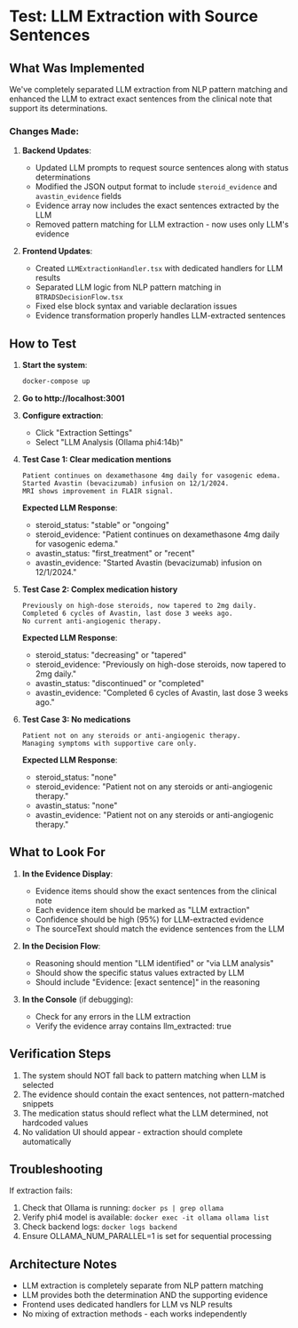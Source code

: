 # Test: LLM Extraction with Source Sentences

## What Was Implemented

We've completely separated LLM extraction from NLP pattern matching and enhanced the LLM to extract exact sentences from the clinical note that support its determinations.

### Changes Made:

1. **Backend Updates**:
   - Updated LLM prompts to request source sentences along with status determinations
   - Modified the JSON output format to include `steroid_evidence` and `avastin_evidence` fields
   - Evidence array now includes the exact sentences extracted by the LLM
   - Removed pattern matching for LLM extraction - now uses only LLM's evidence

2. **Frontend Updates**:
   - Created `LLMExtractionHandler.tsx` with dedicated handlers for LLM results
   - Separated LLM logic from NLP pattern matching in `BTRADSDecisionFlow.tsx`
   - Fixed else block syntax and variable declaration issues
   - Evidence transformation properly handles LLM-extracted sentences

## How to Test

1. **Start the system**:
   ```bash
   docker-compose up
   ```

2. **Go to http://localhost:3001**

3. **Configure extraction**:
   - Click "Extraction Settings"
   - Select "LLM Analysis (Ollama phi4:14b)"

4. **Test Case 1: Clear medication mentions**
   ```
   Patient continues on dexamethasone 4mg daily for vasogenic edema.
   Started Avastin (bevacizumab) infusion on 12/1/2024.
   MRI shows improvement in FLAIR signal.
   ```
   
   **Expected LLM Response**:
   - steroid_status: "stable" or "ongoing"
   - steroid_evidence: "Patient continues on dexamethasone 4mg daily for vasogenic edema."
   - avastin_status: "first_treatment" or "recent"
   - avastin_evidence: "Started Avastin (bevacizumab) infusion on 12/1/2024."

5. **Test Case 2: Complex medication history**
   ```
   Previously on high-dose steroids, now tapered to 2mg daily.
   Completed 6 cycles of Avastin, last dose 3 weeks ago.
   No current anti-angiogenic therapy.
   ```
   
   **Expected LLM Response**:
   - steroid_status: "decreasing" or "tapered"
   - steroid_evidence: "Previously on high-dose steroids, now tapered to 2mg daily."
   - avastin_status: "discontinued" or "completed"
   - avastin_evidence: "Completed 6 cycles of Avastin, last dose 3 weeks ago."

6. **Test Case 3: No medications**
   ```
   Patient not on any steroids or anti-angiogenic therapy.
   Managing symptoms with supportive care only.
   ```
   
   **Expected LLM Response**:
   - steroid_status: "none"
   - steroid_evidence: "Patient not on any steroids or anti-angiogenic therapy."
   - avastin_status: "none"
   - avastin_evidence: "Patient not on any steroids or anti-angiogenic therapy."

## What to Look For

1. **In the Evidence Display**:
   - Evidence items should show the exact sentences from the clinical note
   - Each evidence item should be marked as "LLM extraction"
   - Confidence should be high (95%) for LLM-extracted evidence
   - The sourceText should match the evidence sentences from the LLM

2. **In the Decision Flow**:
   - Reasoning should mention "LLM identified" or "via LLM analysis"
   - Should show the specific status values extracted by LLM
   - Should include "Evidence: [exact sentence]" in the reasoning

3. **In the Console** (if debugging):
   - Check for any errors in the LLM extraction
   - Verify the evidence array contains llm_extracted: true

## Verification Steps

1. The system should NOT fall back to pattern matching when LLM is selected
2. The evidence should contain the exact sentences, not pattern-matched snippets
3. The medication status should reflect what the LLM determined, not hardcoded values
4. No validation UI should appear - extraction should complete automatically

## Troubleshooting

If extraction fails:
1. Check that Ollama is running: `docker ps | grep ollama`
2. Verify phi4 model is available: `docker exec -it ollama ollama list`
3. Check backend logs: `docker logs backend`
4. Ensure OLLAMA_NUM_PARALLEL=1 is set for sequential processing

## Architecture Notes

- LLM extraction is completely separate from NLP pattern matching
- LLM provides both the determination AND the supporting evidence
- Frontend uses dedicated handlers for LLM vs NLP results
- No mixing of extraction methods - each works independently